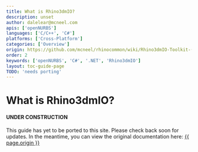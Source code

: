 ```yaml
---
title: What is Rhino3dmIO?
description: unset
author: dalelear@mcneel.com
apis: ['openNURBS']
languages: ['C/C++', 'C#']
platforms: ['Cross-Platform']
categories: ['Overview']
origin: https://github.com/mcneel/rhinocommon/wiki/Rhino3dmIO-Toolkit-(OpenNURBS-build)
order: 2
keywords: ['openNURBS', 'C#', '.NET', 'Rhino3dmIO']
layout: toc-guide-page
TODO: 'needs porting'
---
```


# What is Rhino3dmIO?

<div class="bs-callout bs-callout-danger">
  <h4>UNDER CONSTRUCTION</h4>
  <p>This guide has yet to be ported to this site.  Please check back soon for updates.  
  In the meantime, you can view the original documentation here:
  <a href="{{ page.origin }}">{{ page.origin }}</a></p>
</div>

